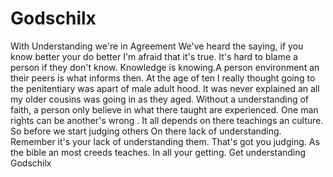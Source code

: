 # Godschilx
With Understanding we're in Agreement 
We've heard the saying, if you know better your do better
I'm afraid that it's true. It's hard to blame a person if they don't know. Knowledge is knowing.A person environment an their peers is what informs then. At the age of ten I really thought going to the penitentiary was apart of male adult hood. It was never explained an all my older cousins was going in as they aged.
Without a understanding of faith, a person only believe in what there taught are experienced. One man rights can be another's wrong . It all depends on there teachings an culture. So before we start judging others
On there lack of understanding. Remember it's your lack of understanding them. That's got you judging. As the bible an most creeds teaches. In all your getting. Get understanding Godschilx
